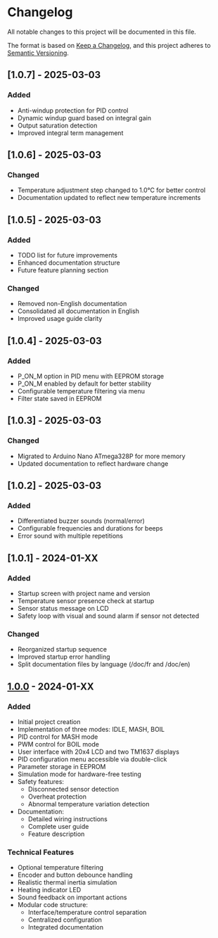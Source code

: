 # Changelog
All notable changes to this project will be documented in this file.

The format is based on [Keep a Changelog](https://keepachangelog.com/en/1.1.0/),
and this project adheres to [Semantic Versioning](https://semver.org/spec/v2.0.0.html).

## [1.0.7] - 2025-03-03
### Added
- Anti-windup protection for PID control
- Dynamic windup guard based on integral gain
- Output saturation detection
- Improved integral term management

## [1.0.6] - 2025-03-03
### Changed
- Temperature adjustment step changed to 1.0°C for better control
- Documentation updated to reflect new temperature increments

## [1.0.5] - 2025-03-03
### Added
- TODO list for future improvements
- Enhanced documentation structure
- Future feature planning section

### Changed
- Removed non-English documentation
- Consolidated all documentation in English
- Improved usage guide clarity

## [1.0.4] - 2025-03-03
### Added
- P_ON_M option in PID menu with EEPROM storage
- P_ON_M enabled by default for better stability
- Configurable temperature filtering via menu
- Filter state saved in EEPROM

## [1.0.3] - 2025-03-03
### Changed
- Migrated to Arduino Nano ATmega328P for more memory
- Updated documentation to reflect hardware change

## [1.0.2] - 2025-03-03
### Added
- Differentiated buzzer sounds (normal/error)
- Configurable frequencies and durations for beeps
- Error sound with multiple repetitions

## [1.0.1] - 2024-01-XX
### Added
- Startup screen with project name and version
- Temperature sensor presence check at startup
- Sensor status message on LCD
- Safety loop with visual and sound alarm if sensor not detected

### Changed
- Reorganized startup sequence
- Improved startup error handling
- Split documentation files by language (/doc/fr and /doc/en)

## [1.0.0] - 2024-01-XX
### Added
- Initial project creation
- Implementation of three modes: IDLE, MASH, BOIL
- PID control for MASH mode
- PWM control for BOIL mode
- User interface with 20x4 LCD and two TM1637 displays
- PID configuration menu accessible via double-click
- Parameter storage in EEPROM
- Simulation mode for hardware-free testing
- Safety features:
  - Disconnected sensor detection
  - Overheat protection
  - Abnormal temperature variation detection
- Documentation:
  - Detailed wiring instructions
  - Complete user guide
  - Feature description

### Technical Features
- Optional temperature filtering
- Encoder and button debounce handling
- Realistic thermal inertia simulation
- Heating indicator LED
- Sound feedback on important actions
- Modular code structure:
  - Interface/temperature control separation
  - Centralized configuration
  - Integrated documentation

[1.0.0]: https://github.com/username/JBC/releases/tag/v1.0.0
